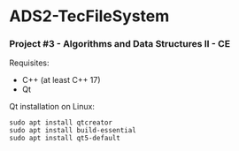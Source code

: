 # ADS2-TecFileSystem
### Project #3 - Algorithms and Data Structures II - CE

Requisites:

* C++ (at least C++ 17)
* Qt

Qt installation on Linux:

    sudo apt install qtcreator
    sudo apt install build-essential
    sudo apt install qt5-default

